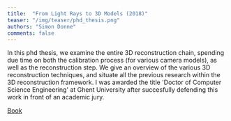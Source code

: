 ```yaml
---
title:  "From Light Rays to 3D Models (2018)"
teaser: "/img/teaser/phd_thesis.png"
authors: "Simon Donne"
comments: false
---
```


In this phd thesis, we examine the entire 3D reconstruction chain, spending due time on both the calibration process (for various camera models), as well as the reconstruction step. We give an overview of the various 3D reconstruction techniques, and situate all the previous research within the 3D reconstruction framework.
I was awarded the title 'Doctor of Computer Science Engineering' at Ghent University after succesfully defending this work in front of an academic jury.

[Book](/papers/PhD.pdf)
